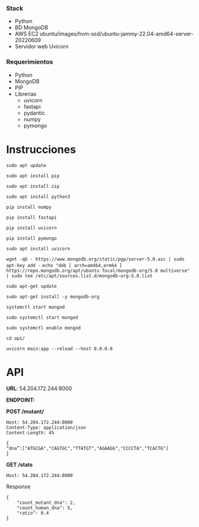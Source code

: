 ### Stack
*	Python
*	BD MongoDB
*	AWS EC2 ubuntu/images/hvm-ssd/ubuntu-jammy-22.04-amd64-server-20220609
*	Servidor web Uvicorn

### Requerimientos
- Python
-	MongoDB
-	PIP
-	Librerias
	-	uvicorn
	-	fastapi
	-	pydantic
	-	numpy
	-	pymongo

# Instrucciones
`sudo apt update`

`sudo apt install pip`

`sudo apt install zip`

`sudo apt install python3`

`pip install numpy   `

`pip install fastapi   `

`pip install uvicorn`

`pip install pymongo`

`sudo apt install uvicorn`

`wget -qO - https://www.mongodb.org/static/pgp/server-5.0.asc | sudo apt-key add -`
`echo "deb [ arch=amd64,arm64 ] https://repo.mongodb.org/apt/ubuntu focal/mongodb-org/5.0 multiverse" | sudo tee /etc/apt/sources.list.d/mongodb-org-5.0.list`

`sudo apt-get update`

`sudo apt-get install -y mongodb-org`

`systemctl start mongod`

`sudo systemctl start mongod`

`sudo systemctl enable mongod`

`cd api/`

`uvicorn main:app --reload --host 0.0.0.0`

# API
**URL**: 54.204.172.244:8000

**ENDPOINT:**

**POST /mutant/**
```
Host: 54.204.172.244:8000
Content-Type: application/json
Content-Length: 45

{
“dna”:["ATGCGA","CAGTGC","TTATGT","AGAAGG","CCCCTA","TCACTG"]
}
```


**GET /stats**
```
Host: 54.204.172.244:8000
```
Response

```
{
    "count_mutant_dna": 2,
    "count_human_dna": 5,
    "ratio": 0.4
}
```
